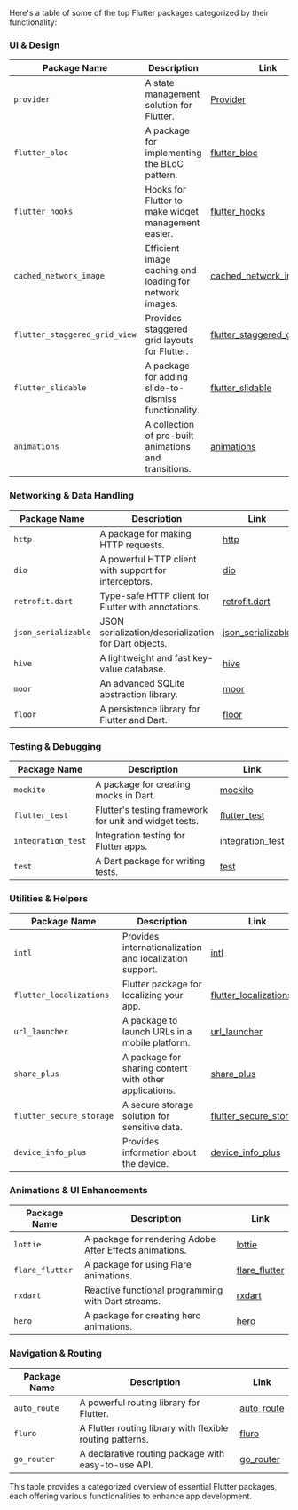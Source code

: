 Here's a table of some of the top Flutter packages categorized by their functionality:

### UI & Design

| Package Name        | Description                                               | Link                                                         |
|---------------------|-----------------------------------------------------------|--------------------------------------------------------------|
| `provider`          | A state management solution for Flutter.                  | [Provider](https://pub.dev/packages/provider)               |
| `flutter_bloc`      | A package for implementing the BLoC pattern.              | [flutter_bloc](https://pub.dev/packages/flutter_bloc)       |
| `flutter_hooks`     | Hooks for Flutter to make widget management easier.      | [flutter_hooks](https://pub.dev/packages/flutter_hooks)     |
| `cached_network_image` | Efficient image caching and loading for network images. | [cached_network_image](https://pub.dev/packages/cached_network_image) |
| `flutter_staggered_grid_view` | Provides staggered grid layouts for Flutter.       | [flutter_staggered_grid_view](https://pub.dev/packages/flutter_staggered_grid_view) |
| `flutter_slidable`  | A package for adding slide-to-dismiss functionality.      | [flutter_slidable](https://pub.dev/packages/flutter_slidable) |
| `animations`        | A collection of pre-built animations and transitions.     | [animations](https://pub.dev/packages/animations)           |

### Networking & Data Handling

| Package Name        | Description                                               | Link                                                         |
|---------------------|-----------------------------------------------------------|--------------------------------------------------------------|
| `http`              | A package for making HTTP requests.                      | [http](https://pub.dev/packages/http)                       |
| `dio`               | A powerful HTTP client with support for interceptors.    | [dio](https://pub.dev/packages/dio)                         |
| `retrofit.dart`     | Type-safe HTTP client for Flutter with annotations.      | [retrofit.dart](https://pub.dev/packages/retrofit)           |
| `json_serializable` | JSON serialization/deserialization for Dart objects.     | [json_serializable](https://pub.dev/packages/json_serializable) |
| `hive`              | A lightweight and fast key-value database.               | [hive](https://pub.dev/packages/hive)                       |
| `moor`              | An advanced SQLite abstraction library.                  | [moor](https://pub.dev/packages/moor)                       |
| `floor`             | A persistence library for Flutter and Dart.              | [floor](https://pub.dev/packages/floor)                     |

### Testing & Debugging

| Package Name        | Description                                               | Link                                                         |
|---------------------|-----------------------------------------------------------|--------------------------------------------------------------|
| `mockito`           | A package for creating mocks in Dart.                    | [mockito](https://pub.dev/packages/mockito)                 |
| `flutter_test`      | Flutter's testing framework for unit and widget tests.   | [flutter_test](https://pub.dev/packages/flutter_test)        |
| `integration_test`  | Integration testing for Flutter apps.                    | [integration_test](https://pub.dev/packages/integration_test) |
| `test`              | A Dart package for writing tests.                         | [test](https://pub.dev/packages/test)                       |

### Utilities & Helpers

| Package Name        | Description                                               | Link                                                         |
|---------------------|-----------------------------------------------------------|--------------------------------------------------------------|
| `intl`              | Provides internationalization and localization support.  | [intl](https://pub.dev/packages/intl)                       |
| `flutter_localizations` | Flutter package for localizing your app.                | [flutter_localizations](https://pub.dev/packages/flutter_localizations) |
| `url_launcher`      | A package to launch URLs in a mobile platform.           | [url_launcher](https://pub.dev/packages/url_launcher)       |
| `share_plus`        | A package for sharing content with other applications.   | [share_plus](https://pub.dev/packages/share_plus)           |
| `flutter_secure_storage` | A secure storage solution for sensitive data.         | [flutter_secure_storage](https://pub.dev/packages/flutter_secure_storage) |
| `device_info_plus`  | Provides information about the device.                   | [device_info_plus](https://pub.dev/packages/device_info_plus) |

### Animations & UI Enhancements

| Package Name        | Description                                               | Link                                                         |
|---------------------|-----------------------------------------------------------|--------------------------------------------------------------|
| `lottie`            | A package for rendering Adobe After Effects animations.   | [lottie](https://pub.dev/packages/lottie)                   |
| `flare_flutter`     | A package for using Flare animations.                     | [flare_flutter](https://pub.dev/packages/flare_flutter)     |
| `rxdart`            | Reactive functional programming with Dart streams.        | [rxdart](https://pub.dev/packages/rxdart)                   |
| `hero`              | A package for creating hero animations.                   | [hero](https://pub.dev/packages/hero)                       |

### Navigation & Routing

| Package Name        | Description                                               | Link                                                         |
|---------------------|-----------------------------------------------------------|--------------------------------------------------------------|
| `auto_route`        | A powerful routing library for Flutter.                   | [auto_route](https://pub.dev/packages/auto_route)           |
| `fluro`             | A Flutter routing library with flexible routing patterns. | [fluro](https://pub.dev/packages/fluro)                     |
| `go_router`         | A declarative routing package with easy-to-use API.       | [go_router](https://pub.dev/packages/go_router)             |

This table provides a categorized overview of essential Flutter packages, each offering various functionalities to enhance app development.
